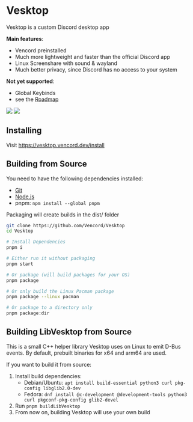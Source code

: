 # Vesktop

Vesktop is a custom Discord desktop app

**Main features**:
- Vencord preinstalled
- Much more lightweight and faster than the official Discord app
- Linux Screenshare with sound & wayland
- Much better privacy, since Discord has no access to your system

**Not yet supported**:
- Global Keybinds
- see the [Roadmap](https://github.com/Vencord/Vesktop/issues/324)

![](https://github.com/Vencord/Vesktop/assets/45497981/8608a899-96a9-4027-9725-2cb02ba189fd)
![](https://github.com/Vencord/Vesktop/assets/45497981/8701e5de-52c4-4346-a990-719cb971642e)

## Installing

Visit https://vesktop.vencord.dev/install

## Building from Source

You need to have the following dependencies installed:
- [Git](https://git-scm.com/downloads)
- [Node.js](https://nodejs.org/en/download)
- pnpm: `npm install --global pnpm`

Packaging will create builds in the dist/ folder

```sh
git clone https://github.com/Vencord/Vesktop
cd Vesktop

# Install Dependencies
pnpm i

# Either run it without packaging
pnpm start

# Or package (will build packages for your OS)
pnpm package

# Or only build the Linux Pacman package
pnpm package --linux pacman

# Or package to a directory only
pnpm package:dir
```

## Building LibVesktop from Source

This is a small C++ helper library Vesktop uses on Linux to emit D-Bus events. By default, prebuilt binaries for x64 and arm64 are used.

If you want to build it from source:
1. Install build dependencies:
    - Debian/Ubuntu: `apt install build-essential python3 curl pkg-config libglib2.0-dev`
    - Fedora: `dnf install @c-development @development-tools python3 curl pkgconf-pkg-config glib2-devel`
2. Run `pnpm buildLibVesktop`
3. From now on, building Vesktop will use your own build
